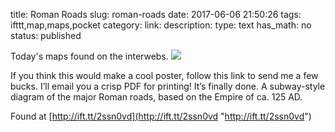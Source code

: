 title: Roman Roads
slug: roman-roads
date: 2017-06-06 21:50:26
tags: ifttt,map,maps,pocket
category: 
link: 
description: 
type: text
has_math: no
status: published

Today's maps found on the interwebs. ![](http://ift.tt/2r2Qm1c)  
  

If you think this would make a cool poster, follow this link to send me a few bucks. I’ll email you a crisp PDF for printing! It’s finally done. A subway-style diagram of the major Roman roads, based on the Empire of ca. 125 AD.  
  

Found at [http://ift.tt/2ssn0vd](http://ift.tt/2ssn0vd "http://ift.tt/2ssn0vd")



